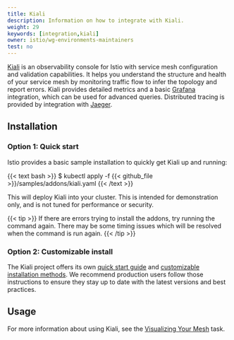 ```yaml
---
title: Kiali
description: Information on how to integrate with Kiali.
weight: 29
keywords: [integration,kiali]
owner: istio/wg-environments-maintainers
test: no
---
```


[Kiali](https://kiali.io/) is an observability console for Istio with service mesh configuration and validation capabilities.
It helps you understand the structure and health of your service mesh by monitoring traffic flow to infer the topology and report errors.
Kiali provides detailed metrics and a basic [Grafana](/docs/ops/integrations/grafana) integration, which can be used for advanced queries.
Distributed tracing is provided by integration with [Jaeger](/docs/ops/integrations/jaeger).

## Installation

### Option 1: Quick start

Istio provides a basic sample installation to quickly get Kiali up and running:

{{< text bash >}}
$ kubectl apply -f {{< github_file >}}/samples/addons/kiali.yaml
{{< /text >}}

This will deploy Kiali into your cluster. This is intended for demonstration only, and is not tuned for performance or security.

{{< tip >}}
If there are errors trying to install the addons, try running the command again. There may
be some timing issues which will be resolved when the command is run again.
{{< /tip >}}

### Option 2: Customizable install

The Kiali project offers its own [quick start guide](https://kiali.io/documentation/latest/quick-start) and [customizable installation methods](https://kiali.io/documentation/latest/installation-guide). We recommend production users follow those instructions to ensure they stay up to date with the latest versions and best practices.

## Usage

For more information about using Kiali, see the [Visualizing Your Mesh](/docs/tasks/observability/kiali/) task.

